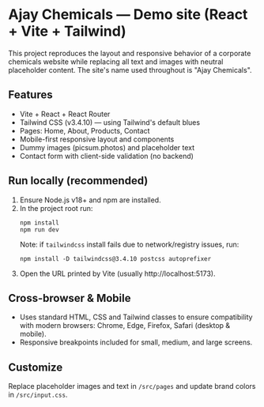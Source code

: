 # Ajay Chemicals — Demo site (React + Vite + Tailwind)

This project reproduces the layout and responsive behavior of a corporate chemicals website while replacing all text and images with neutral placeholder content. The site's name used throughout is "Ajay Chemicals".

## Features
- Vite + React + React Router
- Tailwind CSS (v3.4.10) — using Tailwind's default blues
- Pages: Home, About, Products, Contact
- Mobile-first responsive layout and components
- Dummy images (picsum.photos) and placeholder text
- Contact form with client-side validation (no backend)

## Run locally (recommended)
1. Ensure Node.js v18+ and npm are installed.
2. In the project root run:
   ```
   npm install
   npm run dev
   ```
   Note: if `tailwindcss` install fails due to network/registry issues, run:
   ```
   npm install -D tailwindcss@3.4.10 postcss autoprefixer
   ```
3. Open the URL printed by Vite (usually http://localhost:5173).

## Cross-browser & Mobile
- Uses standard HTML, CSS and Tailwind classes to ensure compatibility with modern browsers: Chrome, Edge, Firefox, Safari (desktop & mobile).
- Responsive breakpoints included for small, medium, and large screens.

## Customize
Replace placeholder images and text in `/src/pages` and update brand colors in `/src/input.css`.

